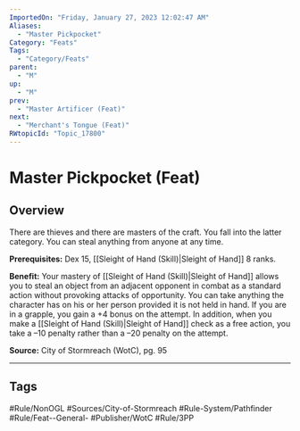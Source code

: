 ```yaml
---
ImportedOn: "Friday, January 27, 2023 12:02:47 AM"
Aliases:
  - "Master Pickpocket"
Category: "Feats"
Tags:
  - "Category/Feats"
parent:
  - "M"
up:
  - "M"
prev:
  - "Master Artificer (Feat)"
next:
  - "Merchant's Tongue (Feat)"
RWtopicId: "Topic_17800"
---
```

# Master Pickpocket (Feat)
## Overview
There are thieves and there are masters of the craft. You fall into the latter category. You can steal anything from anyone at any time.

**Prerequisites:** Dex 15, [[Sleight of Hand (Skill)|Sleight of Hand]] 8 ranks.

**Benefit:** Your mastery of [[Sleight of Hand (Skill)|Sleight of Hand]] allows you to steal an object from an adjacent opponent in combat as a standard action without provoking attacks of opportunity. You can take anything the character has on his or her person provided it is not held in hand. If you are in a grapple, you gain a +4 bonus on the attempt. In addition, when you make a [[Sleight of Hand (Skill)|Sleight of Hand]] check as a free action, you take a –10 penalty rather than a –20 penalty on the attempt.

**Source:** City of Stormreach (WotC), pg. 95


---
## Tags
#Rule/NonOGL #Sources/City-of-Stormreach #Rule-System/Pathfinder #Rule/Feat--General- #Publisher/WotC #Rule/3PP

